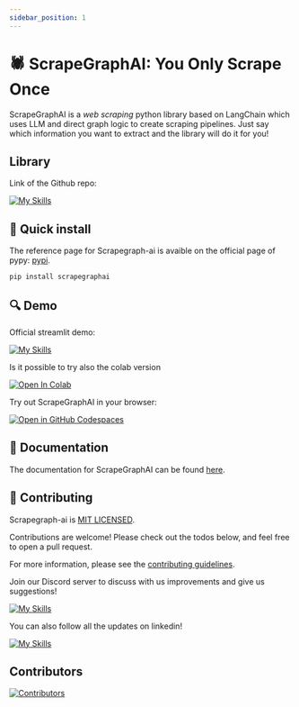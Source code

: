 ```yaml
---
sidebar_position: 1
---
```


# 🕷️ ScrapeGraphAI: You Only Scrape Once

ScrapeGraphAI is a *web scraping* python library based on LangChain which uses LLM and direct graph logic to create scraping pipelines.
Just say which information you want to extract and the library will do it for you!

## Library
Link of the Github repo:

[![My Skills](https://skillicons.dev/icons?i=github)](https://github.com/VinciGit00/Scrapegraph-ai)


## 🚀 Quick install
The reference page for Scrapegraph-ai is avaible on the official page of pypy: [pypi](https://pypi.org/project/scrapegraphai/).

```bash
pip install scrapegraphai
```
## 🔍 Demo
Official streamlit demo:

[![My Skills](https://skillicons.dev/icons?i=react)](https://scrapegraph-ai-demo.streamlit.appn)


Is it possible to try also the colab version

[![Open In Colab](https://colab.research.google.com/assets/colab-badge.svg)](https://colab.research.google.com/drive/1sEZBonBMGP44CtO6GQTwAlL0BGJXjtfd?usp=sharing)

Try out ScrapeGraphAI in your browser:

[![Open in GitHub Codespaces](https://github.com/codespaces/badge.svg)](https://codespaces.new/VinciGit00/Scrapegraph-ai)

## 📖 Documentation

The documentation for ScrapeGraphAI can be found [here](https://scrapegraph-ai.readthedocs.io/en/latest/).

## 🤝 Contributing

Scrapegraph-ai is [MIT LICENSED](https://github.com/VinciGit00/Scrapegraph-ai/blob/main/LICENSE).

Contributions are welcome! Please check out the todos below, and feel free to open a pull request.

For more information, please see the [contributing guidelines](https://github.com/VinciGit00/Scrapegraph-ai/blob/main/CONTRIBUTING.md).

Join our Discord server to discuss with us improvements and give us suggestions!

[![My Skills](https://skillicons.dev/icons?i=discord)](https://discord.gg/DujC7HG8)


You can also follow all the updates on linkedin!

[![My Skills](https://skillicons.dev/icons?i=linkedin)](https://www.linkedin.com/company/scrapegraphai/)


## Contributors
[![Contributors](https://contrib.rocks/image?repo=VinciGit00/Scrapegraph-ai)](https://github.com/VinciGit00/Scrapegraph-ai/graphs/contributors)
